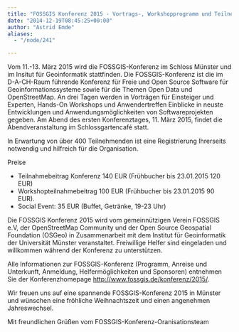 ```yaml
---
title: "FOSSGIS Konferenz 2015 - Vortrags-, Workshopprogramm und Teilnehmeranmeldung online "
date: "2014-12-19T08:45:25+00:00"
author: "Astrid Emde"
aliases:
  - "/node/241"

---
```


<p>Vom 11.-13. März 2015 wird die FOSSGIS-Konferenz im Schloss Münster und im Insitut für Geoinformatik stattfinden. Die FOSSGIS-Konferenz ist die im D-A-CH-Raum führende Konferenz für Freie und Open Source Software für Geoinformationssysteme sowie für die Themen Open Data und OpenStreetMap. An drei Tagen werden in Vorträgen für Einsteiger und Experten, Hands-On Workshops und Anwendertreffen Einblicke in neuste Entwicklungen und Anwendungsmöglichkeiten von Softwareprojekten gegeben. Am Abend des ersten Konferenztages, 11. März 2015, findet die Abendveranstaltung im Schlossgartencaf&eacute; statt.</p>
<p>In Erwartung von über 400 Teilnehmenden ist eine Registrierung Ihrerseits notwendig und hilfreich für die Organisation.</p>
<p>Preise</p>
<ul>
	<li>
		Teilnahmebeitrag Konferenz 140 EUR (Frühbucher bis 23.01.2015 120 EUR)</li>
	<li>
		Workshopteilnahmebeitrag 100 EUR (Frühbucher bis 23.01.2015 90 EUR).</li>
	<li>
		Social Event: 35 EUR (Buffet, Getränke, 19-23 Uhr)</li>
</ul>
<p>Die FOSSGIS Konferenz 2015 wird vom gemeinnützigen Verein FOSSGIS e.V, der OpenStreetMap Community und der Open Source Geospatial Foundation (OSGeo) in Zusammenarbeit mit dem Institut für Geoinformatik der Universität Münster veranstaltet. Freiwillige Helfer sind eingeladen und willkommen während der Konferenz zu unterstützen.</p>
<p>Alle Informationen zur FOSSGIS-Konferenz (Programm, Anreise und Unterkunft, Anmeldung, Helfermöglichkeiten und Sponsoren) entnehmen Sie der Konferenzhomepage <a class="external free" href="http://www.fossgis.de/konferenz/2015/" rel="nofollow" title="http://www.fossgis.de/konferenz/2015/">http://www.fossgis.de/konferenz/2015/</a>.</p>
<p>Wir freuen uns auf eine spannende FOSSGIS-Konferenz 2015 in Münster und wünschen eine fröhliche Weihnachtszeit und einen angenehmen Jahreswechsel.</p>
<p>Mit freundlichen Grüßen vom FOSSGIS-Konferenz-Oranisationsteam</p>
